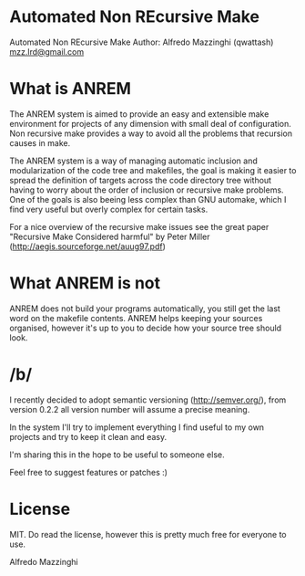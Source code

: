 Automated Non REcursive Make
=====


 Automated Non REcursive Make
 Author: Alfredo Mazzinghi (qwattash) <mzz.lrd@gmail.com>

# What is ANREM
 The ANREM system is aimed to provide an easy and extensible
 make environment for projects of any dimension with small deal
 of configuration.
 Non recursive make provides a way to avoid all the problems
 that recursion causes in make.
 
 The ANREM system is a way of managing automatic inclusion and modularization of the
 code tree and makefiles, the goal is making it easier to spread the definition of 
 targets across the code directory tree without having to worry about the order
 of inclusion or recursive make problems.
 One of the goals is also beeing less complex than GNU automake, which I find very useful
 but overly complex for certain tasks.
 
 For a nice overview of the recursive make issues see the great paper 
 "Recursive Make Considered harmful" by Peter Miller (http://aegis.sourceforge.net/auug97.pdf)
 
# What ANREM is not
 ANREM does not build your programs automatically, you still get the last word on the makefile contents.
 ANREM helps keeping your sources organised, however it's up to you to decide how your source tree should look.
 
# /b/
 I recently decided to adopt semantic versioning (http://semver.org/), from version 0.2.2 all version number will
 assume a precise meaning.

 In the system I'll try to implement everything I find useful to my own projects and try
 to keep it clean and easy. 
 
 I'm sharing this in the hope to be useful to someone else.
 
 Feel free to suggest features or patches :)

# License
 MIT. Do read the license, however this is pretty much free for everyone to use.

Alfredo Mazzinghi

